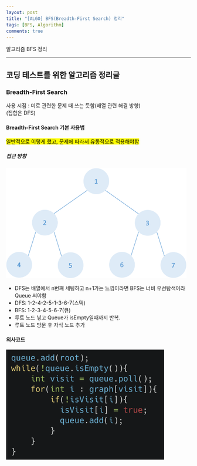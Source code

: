 ```yaml
---
layout: post
title: "[ALGO] BFS(Breadth-First Search) 정리"
tags: [BFS, Algorithm]
comments: true
---
```


알고리즘 BFS 정리

---

## 코딩 테스트를 위한 알고리즘 정리글

### Breadth-First Search

사용 시점
: 미로 관련한 문제 때 쓰는 듯함(배열 관련 해결 방향) <br/> (집합은 DFS)
<br/>

#### Breadth-First Search 기본 사용법

<mark>일반적으로 이렇게 했고, 문제에 따라서 유동적으로 적용해야함</mark>

##### 접근 방향

<img src="../images/20200924-algo-02/bfs-tree.png" alt="트리"  style="width:auto;height:300px;" class="center-image"/>

- DFS는 배열에서 n번째 세팅하고 n+1가는 느낌이라면 BFS는 너비 우선탐색이라 Queue 써야함
- DFS: 1-2-4-2-5-1-3-6-7(스택)
- BFS: 1-2-3-4-5-6-7(큐)
- 루트 노드 넣고 Queue가 isEmpty일때까지 반복.
- 루트 노드 방문 후 자식 노드 추가

#### 의사코드

<img src="../images/20200924-algo-02/pseudocode.png" alt="수도코드"  style="width:auto;height:300px;" class="center-image"/>
